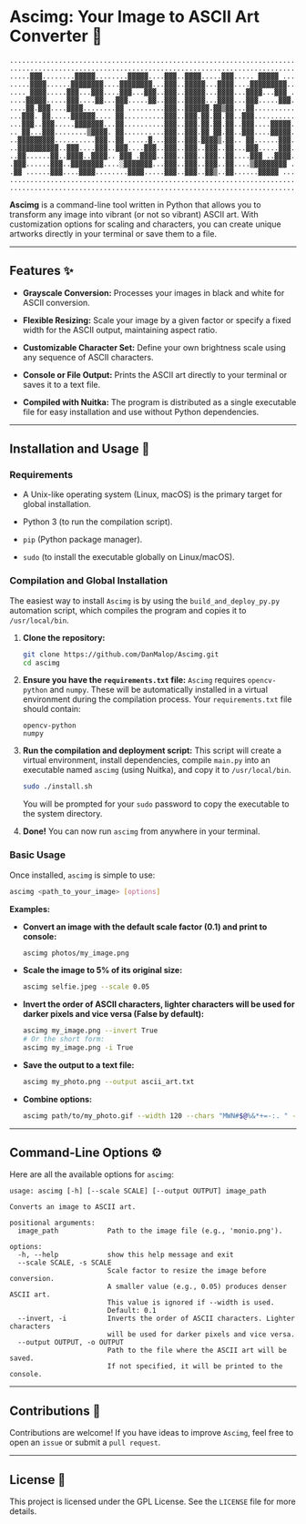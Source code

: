 
# Ascimg: Your Image to ASCII Art Converter 🎨

`
......................................................................
......................................................................
.....▓▓▓........▓▓▓▓▓........▓▓▓▓▓....▓▓▓..▓▓▓▓.....▓▓▓..... ▓▓▓▓▓ ...
.....▓▓▓▓......▓▓▓▓▓▓▓▓....▓▓▓▓▓▓▓▓...▓▓▓..▓▓▓▓▓...▓▓▓▓....▓▓▓▓▓▓▓▓▓..
.... ▓▓▓▓.....▓▓▓...▓▓▓....▓▓▓...▓▓▓..▓▓▓..▓▓▓▓▓...▓▓▓▓...▓▓▓▓...▓▓▓ .
....▓▓▓▓▓.....▓▓▓....▓▓...▓▓▓.....▓▓..▓▓▓..▓▓▓▓▓...▓▓▓▓...▓▓▓.....▓▓▓.
....▓▓.▓▓▓....▓▓▓▓........▓▓ .........▓▓▓..▓▓▓▓▓▓.▓▓▒▓▓...▓▓..........
...▓▓▓. ▓▓.....▓▓▓▓▓▓.... ▓▓..........▓▓▓..▓▓▓.▓▓.▓▓.▓▓..▓▓▓..........
...▓▓▓..▓▓▓.....▓▓▓▓▓▓▓...▓▓..........▓▓▓..▓▓▓.▓▓.▓▓.▓▓..▓▓▓....▓▓▓▓▓.
.. ▓▓...▓▓▓........▒▓▓▓▓. ▓▓..........▓▓▓..▓▓▓.▓▓ ▓▓.▓▓..▓▓▓....▓▓▓▓▓.
..▓▓▓▓▓▓▓▓▓..........▓▓▓..▓▓ .....▓...▓▓▓..▓▓▓.▓▓▓▓▒.▓▓.. ▓▓......▓▓▓.
..▓▓▓▓▓▓▓▓▓▓..▓▓▓....▓▓▓..▓▓▓....▓▓▓..▓▓▓..▓▓▓..▓▓▓..▓▓...▓▓▓.....▓▓▓.
..▓▓......▓▓..▓▓▓▓..▓▓▓▓.. ▓▓▓ .▓▓▓▓..▓▓▓..▓▓▓..▓▓▓..▓▓....▓▓▓ ..▓▓▓▓.
.▓▓▓......▓▓▓..▓▓▓▓▓▓▓▓....░▓▓▓▓▓▓▓...▓▓▓..▓▓▓..▓▓▓..▓▓....▒▓▓▓▓▓▓▓▓ .
.▓▓ ......▓▓▓....▓▓▓▓........▓▓▓▓.....▓▓▓..▓▓▓..▓▓▒..▓▓......▓▓▓▓▓ ...
......................................................................
......................................................................
`

**Ascimg** is a command-line tool written in Python that allows you to transform any image into vibrant (or not so vibrant) ASCII art. With customization options for scaling and characters, you can create unique artworks directly in your terminal or save them to a file.

---

## Features ✨

* **Grayscale Conversion:** Processes your images in black and white for ASCII conversion.

* **Flexible Resizing:** Scale your image by a given factor or specify a fixed width for the ASCII output, maintaining aspect ratio.

* **Customizable Character Set:** Define your own brightness scale using any sequence of ASCII characters.

* **Console or File Output:** Prints the ASCII art directly to your terminal or saves it to a text file.

* **Compiled with Nuitka:** The program is distributed as a single executable file for easy installation and use without Python dependencies.

---

## Installation and Usage 🚀

### Requirements

* A Unix-like operating system (Linux, macOS) is the primary target for global installation.

* Python 3 (to run the compilation script).

* `pip` (Python package manager).

* `sudo` (to install the executable globally on Linux/macOS).

### Compilation and Global Installation

The easiest way to install `Ascimg` is by using the `build_and_deploy_py.py` automation script, which compiles the program and copies it to `/usr/local/bin`.

1. **Clone the repository:**

    ```bash
    git clone https://github.com/DanMalop/Ascimg.git
    cd ascimg
    ```

2. **Ensure you have the `requirements.txt` file:**
    `Ascimg` requires `opencv-python` and `numpy`. These will be automatically installed in a virtual environment during the compilation process. Your `requirements.txt` file should contain:

    ```
    opencv-python
    numpy
    ```

3. **Run the compilation and deployment script:**
    This script will create a virtual environment, install dependencies, compile `main.py` into an executable named `ascimg` (using Nuitka), and copy it to `/usr/local/bin`.

    ```bash
    sudo ./install.sh
    ```

    You will be prompted for your `sudo` password to copy the executable to the system directory.

4. **Done!**
    You can now run `ascimg` from anywhere in your terminal.

### Basic Usage

Once installed, `ascimg` is simple to use:

```bash
ascimg <path_to_your_image> [options]
```

**Examples:**

* **Convert an image with the default scale factor (0.1) and print to console:**

    ```bash
    ascimg photos/my_image.png
    ```

* **Scale the image to 5% of its original size:**

    ```bash
    ascimg selfie.jpeg --scale 0.05
    ```

* **Invert the order of ASCII characters, lighter characters will be used for darker pixels and vice versa (False by default):**

    ```bash
    ascimg my_image.png --invert True
    # Or the short form:
    ascimg my_image.png -i True
    ```

* **Save the output to a text file:**

    ```bash
    ascimg my_photo.png --output ascii_art.txt
    ```

* **Combine options:**

    ```bash
    ascimg path/to/my_photo.gif --width 120 --chars "MWN#$@%&*+=-:. " -o output.txt
    ```

---

## Command-Line Options ⚙️

Here are all the available options for `ascimg`:

```
usage: ascimg [-h] [--scale SCALE] [--output OUTPUT] image_path

Converts an image to ASCII art.

positional arguments:
  image_path            Path to the image file (e.g., 'monio.png').

options:
  -h, --help            show this help message and exit
  --scale SCALE, -s SCALE
                        Scale factor to resize the image before conversion.
                        A smaller value (e.g., 0.05) produces denser ASCII art.
                        This value is ignored if --width is used.
                        Default: 0.1
  --invert, -i          Inverts the order of ASCII characters. Lighter characters
                        will be used for darker pixels and vice versa.
  --output OUTPUT, -o OUTPUT
                        Path to the file where the ASCII art will be saved.
                        If not specified, it will be printed to the console.
```

---

## Contributions 🤝

Contributions are welcome! If you have ideas to improve `Ascimg`, feel free to open an `issue` or submit a `pull request`.

---

## License 📄

This project is licensed under the GPL License. See the `LICENSE` file for more details.
